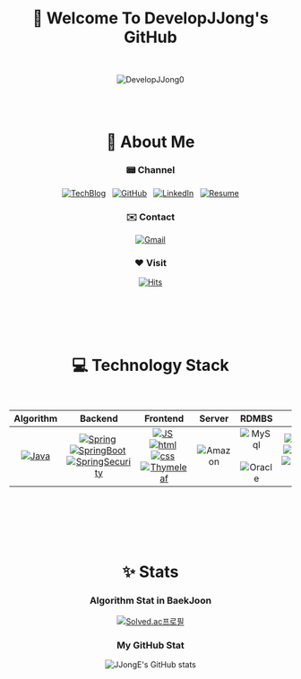 <div align='center'>

 #  💬 Welcome To DevelopJJong's GitHub

<br>
 
![DevelopJJong0](https://user-images.githubusercontent.com/101362306/226858794-0d6760ae-4108-4de6-a30e-4215e5c1365c.gif)

##
<br>

# 🧑 About Me 

  ### 📟 Channel
[![TechBlog](https://img.shields.io/badge/&nbsp;Blog-181717?style=flat-square&logo=Tistory&logoColor=white)](https://jjdevelop.tistory.com/)&nbsp;&nbsp;
[![GitHub](https://img.shields.io/badge/-GitHub-181717?style=flat-square&logo=GitHub&logoColor=white)](https://github.com/DevelopJJong/)&nbsp;&nbsp;
[![LinkedIn](https://img.shields.io/badge/-LinkedIn-0A66C2?style=flat-square&logo=LinkedIn&logoColor=white)](https://github.com/DevelopJJong/)&nbsp;&nbsp;
[![Resume](https://img.shields.io/badge/Resume-018EF5?style=flat-square&logo=Readme&logoColor=white)]()

  ### ✉️ Contact
[![Gmail](https://img.shields.io/badge/Gmail-EA4335?style=flat-square&logo=Gmail&logoColor=white)](mailto:dlguswhd00110011@gmail.com)

  ### ❤️ Visit 
[![Hits](https://hits.seeyoufarm.com/api/count/incr/badge.svg?url=https%3A%2F%2Fgithub.com%2DevelopJJong)](https://hits.seeyoufarm.com) 
<br><br><br>

##

<br>

# 💻 Technology Stack
<br>

| Algorithm | Backend | Frontend | Server | RDMBS | etc. |
|:---------:|:----------:|:--------:|:------:|:------:|:----:|
| [![Java](https://img.shields.io/badge/Java-007396?style=flat-square&logo=Java&logoColor=white)]() | [![Spring](https://img.shields.io/badge/Spring-6DB33F?style=flat-square&logo=Spring&logoColor=white)]()&nbsp;[![SpringBoot](https://img.shields.io/badge/Spring&nbsp;Boot-6DB33F?style=flat-square&logo=SpringBoot&logoColor=white)]()&nbsp;[![SpringSecurity](https://img.shields.io/badge/Spring&nbsp;Security-6DB33F?style=flat-square&logo=SpringSecurity&logoColor=white)]() | [![JS](https://img.shields.io/badge/JavaScript-F7DF1E?style=flat-square&logo=JavaScript&logoColor=black)]()&nbsp;[![html](https://img.shields.io/badge/Html-E34F26?style=flat-square&logo=Html5&logoColor=white)]()&nbsp;[![css](https://img.shields.io/badge/CSS-1572B6?style=flat-square&logo=CSS3&logoColor=white)]()&nbsp;[![Thymeleaf](https://img.shields.io/badge/Thymeleaf-005F0F?style=flat-square&logo=Thymeleaf&logoColor=white)]() | ![Amazon](https://img.shields.io/badge/-Amazon&nbsp;AWS-232F3E?style=flat-square&logo=AmazonAWS&logoColor=white) | ![MySql](https://img.shields.io/badge/-MySql-4479A1?style=flat-square&logo=Mysql&logoColor=white)&nbsp;![Oracle](https://img.shields.io/badge/-Oracle-F80000?style=flat-square&logo=Oracle&logoColor=white)      | [![IntelliJ](https://img.shields.io/badge/-IntelliJ-black?style=flat-square&logo=IntellijIDEA&logoColor=white)]()&nbsp;[![GitHub](https://img.shields.io/badge/-GitHub-181717?style=flat-square&logo=GitHub&logoColor=white)]()&nbsp;[![GitKraken](https://img.shields.io/badge/-GitKraken-179287?style=flat-square&logo=GitKraken&logoColor=white)]()  |

<br><br>

##

<br>

# ✨ Stats

 ### Algorithm Stat in BaekJoon
  [![Solved.ac프로필](http://mazassumnida.wtf/api/v2/generate_badge?boj=hyunjong0102)](https://solved.ac/hyunjong0102)
  
 ### My GitHub Stat
  ![JJongE's GitHub stats](https://github-readme-stats.vercel.app/api?username=DevelopJJong&show_icons=true)
    
</div>
